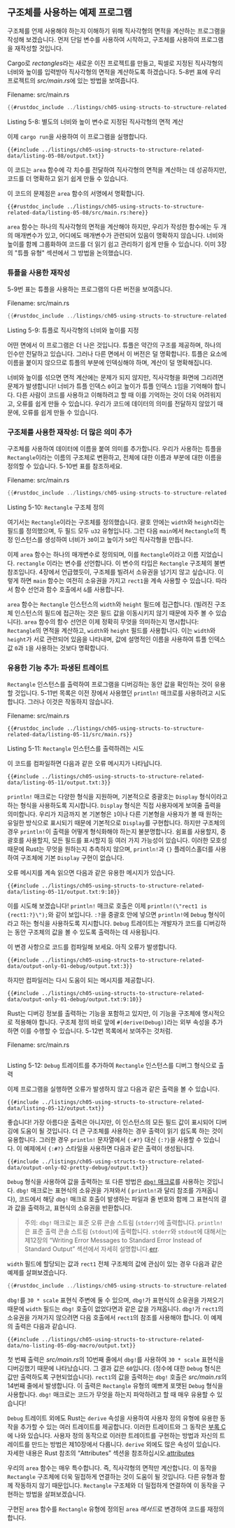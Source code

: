 ## 구조체를 사용하는 예제 프로그램

구조체를 언제 사용해야 하는지 이해하기 위해 직사각형의 면적을 계산하는 프로그램을 작성해 보겠습니다. 먼저 단일 변수를 사용하여 시작하고, 구조체를 사용하여 프로그램을 재작성할 것입니다.

Cargo로 *rectangles*라는 새로운 이진 프로젝트를 만들고, 픽셀로 지정된 직사각형의 너비와 높이를 입력받아 직사각형의 면적을 계산하도록 하겠습니다. 5-8번 표에 우리 프로젝트의 *src/main.rs*에 있는 방법을 보여줍니다.

Filename: src/main.rs

```rust
{{#rustdoc_include ../listings/ch05-using-structs-to-structure-related-data/listing-05-08/src/main.rs:all}}
```

Listing 5-8: 별도의 너비와 높이 변수로 지정된 직사각형의 면적 계산

이제 `cargo run`을 사용하여 이 프로그램을 실행합니다.

```console
{{#include ../listings/ch05-using-structs-to-structure-related-data/listing-05-08/output.txt}}
```

이 코드는 `area` 함수에 각 치수를 전달하여 직사각형의 면적을 계산하는 데 성공하지만, 코드를 더 명확하고 읽기 쉽게 만들 수 있습니다.

이 코드의 문제점은 `area` 함수의 서명에서 명확합니다.

```rust,ignore
{{#rustdoc_include ../listings/ch05-using-structs-to-structure-related-data/listing-05-08/src/main.rs:here}}
```

`area` 함수는 하나의 직사각형의 면적을 계산해야 하지만, 우리가 작성한 함수에는 두 개의 매개변수가 있고, 어디에도 매개변수가 관련되어 있음이 명확하지 않습니다. 너비와 높이를 함께 그룹화하여 코드를 더 읽기 쉽고 관리하기 쉽게 만들 수 있습니다. 이미 3장의 "튜플 유형"<!-- ignore --> 섹션에서 그 방법을 논의했습니다.

### 튜플을 사용한 재작성

5-9번 표는 튜플을 사용하는 프로그램의 다른 버전을 보여줍니다.

Filename: src/main.rs

```rust
{{#rustdoc_include ../listings/ch05-using-structs-to-structure-related-data/listing-05-09/src/main.rs}}
```

Listing 5-9: 튜플로 직사각형의 너비와 높이를 지정

어떤 면에서 이 프로그램은 더 나은 것입니다. 튜플은 약간의 구조를 제공하며, 하나의 인수만 전달하고 있습니다. 그러나 다른 면에서 이 버전은 덜 명확합니다. 튜플은 요소에 이름을 붙이지 않으므로 튜플의 부분에 인덱싱해야 하며, 계산이 덜 명확해집니다.

너비와 높이를 섞으면 면적 계산에는 문제가 되지 않지만, 직사각형을 화면에 그리려면 문제가 발생합니다! 너비가 튜플 인덱스 `0`이고 높이가 튜플 인덱스 `1`임을 기억해야 합니다. 다른 사람이 코드를 사용하고 이해하려고 할 때 이를 기억하는 것이 더욱 어려워지고, 오류를 쉽게 만들 수 있습니다. 우리가 코드에 데이터의 의미를 전달하지 않았기 때문에, 오류를 쉽게 만들 수 있습니다.

### 구조체를 사용한 재작성: 더 많은 의미 추가

구조체를 사용하여 데이터에 이름을 붙여 의미를 추가합니다. 우리가 사용하는 튜플을 `Rectangle`이라는 이름의 구조체로 변환하고, 전체에 대한 이름과 부분에 대한 이름을 정의할 수 있습니다. 5-10번 표를 참조하세요.

Filename: src/main.rs

```rust
{{#rustdoc_include ../listings/ch05-using-structs-to-structure-related-data/listing-05-10/src/main.rs}}
```

Listing 5-10: `Rectangle` 구조체 정의

여기서는 `Rectangle`이라는 구조체를 정의했습니다. 괄호 안에는 `width`와 `height`라는 필드를 정의했으며, 두 필드 모두 `u32` 유형입니다. 그런 다음 `main`에서 `Rectangle`의 특정 인스턴스를 생성하여 너비가 `30`이고 높이가 `50`인 직사각형을 만듭니다.

이제 `area` 함수는 하나의 매개변수로 정의되며, 이를 `Rectangle`이라고 이름 지었습니다.
 `rectangle` 이라는 변수를 선언합니다. 이 변수의 타입은 `Rectangle` 구조체의 불변 참조입니다. 4장에서 언급했듯이, 구조체를 빌려서 소유권을 넘기지 않고 싶습니다. 이렇게 하면 `main` 함수는 여전히 소유권을 가지고 `rect1`을 계속 사용할 수 있습니다. 따라서 함수 선언과 함수 호출에서 `&`를 사용합니다.

`area` 함수는 `Rectangle` 인스턴스의 `width`와 `height` 필드에 접근합니다. (빌려진 구조체 인스턴스의 필드에 접근하는 것은 필드 값을 이동시키지 않기 때문에 자주 볼 수 있습니다). `area` 함수의 함수 선언은 이제 정확히 무엇을 의미하는지 명시합니다: `Rectangle`의 면적을 계산하고, `width`와 `height` 필드를 사용합니다. 이는 `width`와 `height`가 서로 관련되어 있음을 나타내며, 값에 설명적인 이름을 사용하여 튜플 인덱스 값 `0`과 `1`을 사용하는 것보다 명확합니다.

### 유용한 기능 추가: 파생된 트레이트

`Rectangle` 인스턴스를 출력하여 프로그램을 디버깅하는 동안 값을 확인하는 것이 유용할 것입니다. 5-11번 목록은 이전 장에서 사용했던 `println!` 매크로를 사용하려고 시도합니다. 그러나 이것은 작동하지 않습니다.

Filename: src/main.rs

```rust,ignore,does_not_compile
{{#rustdoc_include ../listings/ch05-using-structs-to-structure-related-data/listing-05-11/src/main.rs}}
```

Listing 5-11: `Rectangle` 인스턴스를 출력하려는 시도

이 코드를 컴파일하면 다음과 같은 오류 메시지가 나타납니다.

```text
{{#include ../listings/ch05-using-structs-to-structure-related-data/listing-05-11/output.txt:3}}
```

`println!` 매크로는 다양한 형식을 지원하며, 기본적으로 중괄호는 `Display` 형식이라고 하는 형식을 사용하도록 지시합니다. `Display` 형식은 직접 사용자에게 보여줄 출력을 의미합니다. 우리가 지금까지 본 기본형은 `1`이나 다른 기본형을 사용자가 볼 때 원하는 유일한 방식으로 표시되기 때문에 기본적으로 `Display`를 구현합니다. 하지만 구조체의 경우 `println!`이 출력을 어떻게 형식화해야 하는지 불분명합니다. 쉼표를 사용할지, 중괄호를 사용할지, 모든 필드를 표시할지 등 여러 가지 가능성이 있습니다. 이러한 모호성 때문에 Rust는 무엇을 원하는지 추측하지 않으며, `println!`과 `{}` 플레이스홀더를 사용하여 구조체에 기본 `Display` 구현이 없습니다.

오류 메시지를 계속 읽으면 다음과 같은 유용한 메시지가 있습니다.

```text
{{#include ../listings/ch05-using-structs-to-structure-related-data/listing-05-11/output.txt:9:10}}
```

이를 시도해 보겠습니다! `println!` 매크로 호출은 이제 `println!(\"rect1 is
{rect1:?}\");`와 같이 보입니다. `:?`을 중괄호 안에 넣으면 `println!`에 `Debug` 형식이라고 하는 형식을 사용하도록 지시합니다. `Debug` 트레이트는 개발자가 코드를 디버깅하는 동안 구조체의 값을 볼 수 있도록 출력하는 데 사용됩니다.

이 변경 사항으로 코드를 컴파일해 보세요. 아직 오류가 발생합니다.

```text
{{#include ../listings/ch05-using-structs-to-structure-related-data/output-only-01-debug/output.txt:3}}
```

하지만 컴파일러는 다시 도움이 되는 메시지를 제공합니다.

```text
{{#include ../listings/ch05-using-structs-to-structure-related-data/output-only-01-debug/output.txt:9:10}}
```

Rust는 디버깅 정보를 출력하는 기능을 포함하고 있지만, 이 기능을 구조체에 명시적으로 적용해야 합니다. 구조체 정의 바로 앞에 `#[derive(Debug)]`라는 외부 속성을 추가하면 이를 수행할 수 있습니다. 5-12번 목록에서 보여주는 것처럼.

Filename: src/main.rs

```rust
```

Listing 5-12: `Debug` 트레이트를 추가하여 `Rectangle` 인스턴스를 디버그 형식으로 출력

이제 프로그램을 실행하면 오류가 발생하지 않고 다음과 같은 출력을 볼 수 있습니다.

```console
{{#include ../listings/ch05-using-structs-to-structure-related-data/listing-05-12/output.txt}}
```

좋습니다! 가장 아름다운 출력은 아니지만, 이 인스턴스의 모든 필드 값이 표시되어 디버깅에 도움이 될 것입니다. 더 큰 구조체를 사용하는 경우 출력이 읽기 쉽도록 하는 것이 유용합니다. 그러한 경우 `println!` 문자열에서 `{:#?}` 대신 `{:?}`을 사용할 수 있습니다. 이 예제에서 `{:#?}` 스타일을 사용하면 다음과 같은 출력이 생성됩니다.

```console
{{#include ../listings/ch05-using-structs-to-structure-related-data/output-only-02-pretty-debug/output.txt}}
```

`Debug` 형식을 사용하여 값을 출력하는 또 다른 방법은 [`dbg!` 매크로][dbg]<!-- ignore -->를 사용하는 것입니다. `dbg!` 매크로는 표현식의 소유권을 가져와서 ( `println!`과 달리 참조를 가져옵니다), 코드에서 해당 `dbg!` 매크로 호출이 발생하는 파일과 줄 번호와 함께 그 표현식의 결과 값을 출력하고, 표현식의 소유권을 반환합니다.

> 주의: `dbg!` 매크로는 표준 오류 콘솔 스트림 (`stderr`)에 출력합니다. `println!`은 표준 출력 콘솔 스트림 (`stdout`)에 출력합니다. `stderr`와 `stdout`에 대해서는 제12장의 “Writing Error Messages to Standard Error Instead of Standard Output” 섹션에서 자세히 설명합니다.[err]<!-- ignore -->.

`width` 필드에 할당되는 값과 `rect1` 전체 구조체의 값에 관심이 있는 경우 다음과 같은 예제를 살펴보겠습니다.

```rust
{{#rustdoc_include ../listings/ch05-using-structs-to-structure-related-data/no-listing-05-dbg-macro/src/main.rs}}
```

`dbg!`를 `30 * scale` 표현식 주변에 둘 수 있으며, `dbg!`가 표현식의 소유권을 가져오기 때문에 `width` 필드는 `dbg!` 호출이 없었다면과 같은 값을 가져옵니다. `dbg!`가 `rect1`의 소유권을 가져가지 않으려면 다음 호출에서 `rect1`의 참조를 사용해야 합니다. 이 예제의 출력은 다음과 같습니다.

```console
{{#include ../listings/ch05-using-structs-to-structure-related-data/no-listing-05-dbg-macro/output.txt}}
```

첫 번째 출력은 *src/main.rs*의 10번째 줄에서 `dbg!`를 사용하여 `30 * scale` 표현식을 디버깅했기 때문에 나타났습니다. 그 결과 값은 `60`입니다. (정수에 대한 `Debug` 형식은 값만 출력하도록 구현되었습니다). `rect1`의 값을 출력하는 `dbg!` 호출은 *src/main.rs*의 14번째 줄에서 발생합니다. 이 출력은 `Rectangle` 유형의 예쁘게 포맷된 `Debug` 형식을 사용합니다. `dbg!` 매크로는 코드가 무엇을 하는지 파악하려고 할 때 매우 유용할 수 있습니다!

`Debug` 트레이트 외에도 Rust는 `derive` 속성을 사용하여 사용자 정의 유형에 유용한 동작을 추가할 수 있는 여러 트레이트를 제공합니다. 이러한 트레이트와 그 동작은 [부록 C][app-c]<!-- ignore -->에 나와 있습니다. 사용자 정의 동작으로 이러한 트레이트를 구현하는 방법과 자신의 트레이트를 만드는 방법은 제10장에서 다룹니다. `derive` 외에도 많은 속성이 있습니다. 자세한 내용은 Rust 참조의 “Attributes” 섹션을 참조하십시오.[attributes]

우리의 `area` 함수는 매우 특수합니다. 즉, 직사각형의 면적만 계산합니다. 이 동작을 `Rectangle` 구조체에 더욱 밀접하게 연결하는 것이 도움이 될 것입니다. 다른 유형과 함께 작동하지 않기 때문입니다. `Rectangle` 구조체와 더 밀접하게 연결하여 이 동작을 구현하는 방법을 살펴보겠습니다.

구현된 `area` 함수를 `Rectangle` 유형에 정의된 `area` *메서드*로 변경하여 코드를 재정의합니다.

[tuple-type]: ch03-02-data-types.html#the-tuple-type
[app-c]: appendix-03-derivable-traits.md
[println]: ../std/macro.println.html
[dbg]: ../std/macro.dbg.html
[err]: ch12-06-writing-to-stderr-instead-of-stdout.html
[attributes]: ../reference/attributes.html

